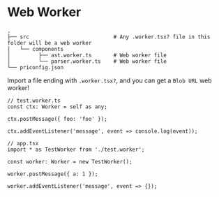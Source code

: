 # Web Worker

```
.
├── src                           # Any .worker.tsx? file in this folder will be a web worker
│   └── components
│         ├── ast.worker.ts       # Web worker file
│         └── parser.worker.ts    # Web worker file
└── priconfig.json
```

Import a file ending with `.worker.tsx?`, and you can get a `Blob URL` web worker!

```tsx
// test.worker.ts
const ctx: Worker = self as any;

ctx.postMessage({ foo: 'foo' });

ctx.addEventListener('message', event => console.log(event));
```

```tsx
// app.tsx
import * as TestWorker from './test.worker';

const worker: Worker = new TestWorker();

worker.postMessage({ a: 1 });

worker.addEventListener('message', event => {});
```
